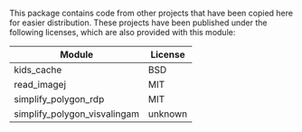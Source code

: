 This package contains code from other projects that have been copied here for
easier distribution.
These projects have been published under the following licenses, which are also
provided with this module:

Module      | License                                      
------------|-------------------------------------------
kids_cache  | BSD 
read_imagej | MIT   
simplify_polygon_rdp | MIT
simplify_polygon_visvalingam | unknown